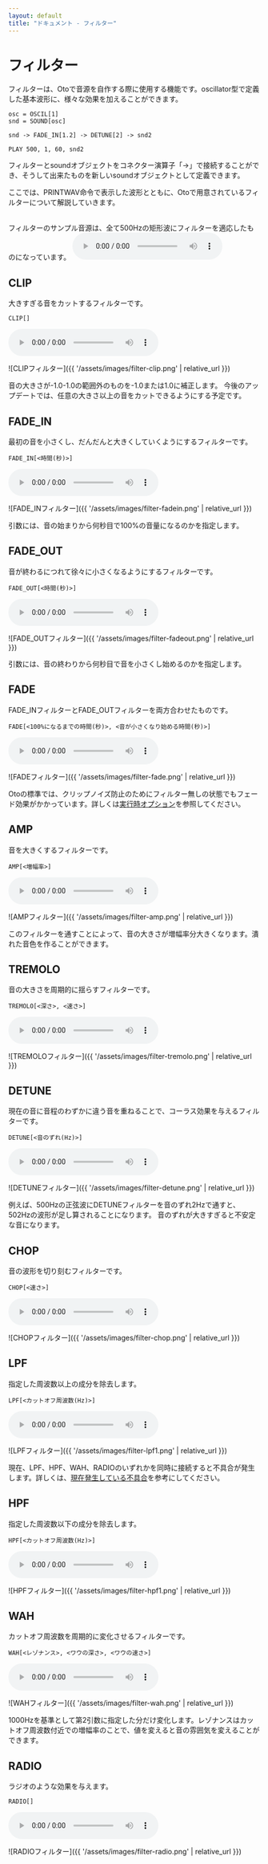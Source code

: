 ```yaml
---
layout: default
title: "ドキュメント - フィルター"
---
```


# フィルター

フィルターは、Otoで音源を自作する際に使用する機能です。oscillator型で定義した基本波形に、様々な効果を加えることができます。

```basic
osc = OSCIL[1]
snd = SOUND[osc]

snd -> FADE_IN[1.2] -> DETUNE[2] -> snd2

PLAY 500, 1, 60, snd2
```

フィルターとsoundオブジェクトをコネクター演算子「->」で接続することができ、そうして出来たものを新しいsoundオブジェクトとして定義できます。

ここでは、PRINTWAV命令で表示した波形とともに、Otoで用意されているフィルターについて解説していきます。

<br>
フィルターのサンプル音源は、全て500Hzの矩形波にフィルターを適応したものになっています。
<audio controls src="{{ '/assets/sounds/org.mp3' | relative_url }}"></audio>

<h2 id="clip">CLIP</h2>

大きすぎる音をカットするフィルターです。

```basic
CLIP[]
```
<audio controls src="{{ '/assets/sounds/crip.mp3' | relative_url }}"></audio>

![CLIPフィルター]({{ '/assets/images/filter-clip.png' | relative_url }})

音の大きさが-1.0-1.0の範囲外のものを-1.0または1.0に補正します。
今後のアップデートでは、任意の大きさ以上の音をカットできるようにする予定です。

<h2 id="fadein">FADE_IN</h2>

最初の音を小さくし、だんだんと大きくしていくようにするフィルターです。

```basic
FADE_IN[<時間(秒)>]
```
<audio controls src="{{ '/assets/sounds/fadein.mp3' | relative_url }}"></audio>

![FADE_INフィルター]({{ '/assets/images/filter-fadein.png' | relative_url }})

引数には、音の始まりから何秒目で100%の音量になるのかを指定します。

<h2 id="fadeout">FADE_OUT</h2>

音が終わるにつれて徐々に小さくなるようにするフィルターです。

```basic
FADE_OUT[<時間(秒)>]
```
<audio controls src="{{ '/assets/sounds/fadeout.mp3' | relative_url }}"></audio>

![FADE_OUTフィルター]({{ '/assets/images/filter-fadeout.png' | relative_url }})

引数には、音の終わりから何秒目で音を小さくし始めるのかを指定します。

<h2 id="fade">FADE</h2>

FADE_INフィルターとFADE_OUTフィルターを両方合わせたものです。

```basic
FADE[<100%になるまでの時間(秒)>, <音が小さくなり始める時間(秒)>]
```
<audio controls src="{{ '/assets/sounds/fade.mp3' | relative_url }}"></audio>

![FADEフィルター]({{ '/assets/images/filter-fade.png' | relative_url }})

Otoの標準では、クリップノイズ防止のためにフィルター無しの状態でもフェード効果がかかっています。詳しくは<a href="option.html">実行時オプション</a>を参照してください。

<h2 id="amp">AMP</h2>

音を大きくするフィルターです。

```basic
AMP[<増幅率>]
```
<audio controls src="{{ '/assets/sounds/amp.mp3' | relative_url }}"></audio>

![AMPフィルター]({{ '/assets/images/filter-amp.png' | relative_url }})

このフィルターを通すことによって、音の大きさが増幅率分大きくなります。潰れた音色を作ることができます。

<h2 id="tremolo">TREMOLO</h2>

音の大きさを周期的に揺らすフィルターです。

```basic
TREMOLO[<深さ>, <速さ>]
```
<audio controls src="{{ '/assets/sounds/tremolo.mp3' | relative_url }}"></audio>

![TREMOLOフィルター]({{ '/assets/images/filter-tremolo.png' | relative_url }})

<h2 id="detune">DETUNE</h2>

現在の音に音程のわずかに違う音を重ねることで、コーラス効果を与えるフィルターです。

```basic
DETUNE[<音のずれ(Hz)>]
```
<audio controls src="{{ '/assets/sounds/detune.mp3' | relative_url }}"></audio>

![DETUNEフィルター]({{ '/assets/images/filter-detune.png' | relative_url }})

例えば、500Hzの正弦波にDETUNEフィルターを音のずれ2Hzで通すと、502Hzの波形が足し算されることになります。
音のずれが大きすぎると不安定な音になります。

<h2 id="chop">CHOP</h2>

音の波形を切り刻むフィルターです。

```basic
CHOP[<速さ>]
```
<audio controls src="{{ '/assets/sounds/chop.mp3' | relative_url }}"></audio>

![CHOPフィルター]({{ '/assets/images/filter-chop.png' | relative_url }})

<h2 id="lpf">LPF</h2>

指定した周波数以上の成分を除去します。

```basic
LPF[<カットオフ周波数(Hz)>]
```
<audio controls src="{{ '/assets/sounds/lpf.mp3' | relative_url }}"></audio>

![LPFフィルター]({{ '/assets/images/filter-lpf1.png' | relative_url }})

現在、LPF、HPF、WAH、RADIOのいずれかを同時に接続すると不具合が発生します。詳しくは、<a href="issue.html">現在発生している不具合</a>を参考にしてください。

<h2 id="hpf">HPF</h2>

指定した周波数以下の成分を除去します。

```basic
HPF[<カットオフ周波数(Hz)>]
```
<audio controls src="{{ '/assets/sounds/hpf.mp3' | relative_url }}"></audio>

![HPFフィルター]({{ '/assets/images/filter-hpf1.png' | relative_url }})

<h2 id="wah">WAH</h2>

カットオフ周波数を周期的に変化させるフィルターです。

```basic
WAH[<レゾナンス>, <ワウの深さ>, <ワウの速さ>]
```
<audio controls src="{{ '/assets/sounds/wah.mp3' | relative_url }}"></audio>

![WAHフィルター]({{ '/assets/images/filter-wah.png' | relative_url }})

1000Hzを基準として第2引数に指定した分だけ変化します。レゾナンスはカットオフ周波数付近での増幅率のことで、値を変えると音の雰囲気を変えることができます。

<h2 id="radio">RADIO</h2>

ラジオのような効果を与えます。

```basic
RADIO[]
```
<audio controls src="{{ '/assets/sounds/radio.mp3' | relative_url }}"></audio>

![RADIOフィルター]({{ '/assets/images/filter-radio.png' | relative_url }})
